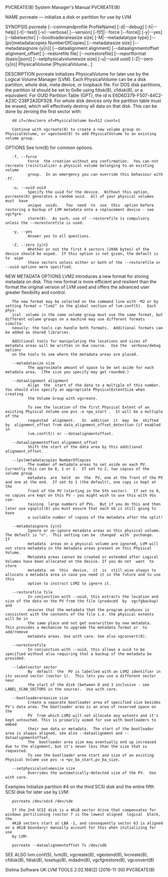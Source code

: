 PVCREATE(8)                                                   System Manager's Manual                                                  PVCREATE(8)

NAME
       pvcreate — initialize a disk or partition for use by LVM

SYNOPSIS
       pvcreate   [--commandprofile  ProfileName]  [-d|--debug]  [-h|--help]  [-t|--test]  [-v|--verbose]  [--version]  [-f[f]|--force  [--force]]
       [-y|--yes] [--labelsector] [--bootloaderareasize size] [-M|--metadatatype type] [--[pv]metadatacopies NumberOfCopies] [--metadatasize size]
       [--metadataignore  {y|n}]  [--dataalignment  alignment]  [--dataalignmentoffset  alignment_offset]  [--restorefile  file] [--norestorefile]
       [--reportformat {basic|json}] [--setphysicalvolumesize size] [-u|--uuid uuid] [-Z|--zero {y|n}] PhysicalVolume [PhysicalVolume...]

DESCRIPTION
       pvcreate initializes PhysicalVolume for later use by the Logical Volume Manager (LVM).  Each PhysicalVolume can be a disk partition,  whole
       disk,  meta  device,  or  loopback  file.   For DOS disk partitions, the partition id should be set to 0x8e using fdisk(8), cfdisk(8), or a
       equivalent. For GUID Partition Table (GPT), the id is E6D6D379-F507-44C2-A23C-238F2A3DF928. For whole disk devices only the partition table
       must be erased, which will effectively destroy all data on that disk.  This can be done by zeroing the first sector with:

       dd if=/dev/zero of=PhysicalVolume bs=512 count=1

       Continue with vgcreate(8) to create a new volume group on PhysicalVolume, or vgextend(8) to add PhysicalVolume to an existing volume group.

OPTIONS
       See lvm(8) for common options.

       -f, --force
              Force  the creation without any confirmation.  You can not recreate (reinitialize) a physical volume belonging to an existing volume
              group.  In an emergency you can override this behaviour with -ff.

       -u, --uuid uuid
              Specify the uuid for the device.  Without this option, pvcreate(8) generates a random uuid.  All of your physical volumes must  have
              unique  uuids.   You  need  to  use  this  option before restoring a backup of LVM metadata onto a replacement device - see vgcfgre‐
              store(8).  As such, use of --restorefile is compulsory unless the --norestorefile is used.

       -y, --yes
              Answer yes to all questions.

       -Z, --zero {y|n}
              Whether or not the first 4 sectors (2048 bytes) of the device should be wiped.  If this option is not given, the default is to  wipe
              these sectors unless either or both of the --restorefile or --uuid options were specified.

NEW METADATA OPTIONS
       LVM2  introduces  a  new format for storing metadata on disk.  This new format is more efficient and resilient than the format the original
       version of LVM used and offers the advanced user greater flexibility and control.

       The new format may be selected on the command line with -M2 or by setting format = "lvm2" in the global section of lvm.conf(5).  Each phys‐
       ical  volume in the same volume group must use the same format, but different volume groups on a machine may use different formats simulta‐
       neously: the tools can handle both formats.  Additional formats can be added as shared libraries.

       Additional tools for manipulating the locations and sizes of metadata areas will be written in due course.  Use the  verbose/debug  options
       on the tools to see where the metadata areas are placed.

       --metadatasize size
              The approximate amount of space to be set aside for each metadata area.  (The size you specify may get rounded.)

       --dataalignment alignment
              Align  the  start of the data to a multiple of this number.  You should also specify an appropriate PhysicalExtentSize when creating
              the Volume Group with vgcreate.

              To see the location of the first Physical Extent of an existing Physical Volume use pvs -o +pe_start .  It will be a multiple of the
              requested  alignment.   In  addition  it  may  be  shifted  by  alignment_offset from data_alignment_offset_detection (if enabled in
              lvm.conf(5)) or --dataalignmentoffset.

       --dataalignmentoffset alignment_offset
              Shift the start of the data area by this additional alignment_offset.

       --[pv]metadatacopies NumberOfCopies
              The number of metadata areas to set aside on each PV.  Currently this can be 0, 1 or 2.  If set to 2, two copies of the volume group
              metadata  are  held  on  the  PV, one at the front of the PV and one at the end.  If set to 1 (the default), one copy is kept at the
              front of the PV (starting in the 5th sector).  If set to 0, no copies are kept on this PV - you might wish to use this with VGs con‐
              taining  large numbers of PVs.  But if you do this and then later use vgsplit(8) you must ensure that each VG is still going to have
              a suitable number of copies of the metadata after the split!

       --metadataignore {y|n}
              Ignore or un-ignore metadata areas on this physical volume.  The default is "n".  This setting can be  changed  with  pvchange.   If
              metadata  areas on a physical volume are ignored, LVM will not store metadata in the metadata areas present on this Physical Volume.
              Metadata areas cannot be created or extended after Logical Volumes have been allocated on the device. If you do not  want  to  store
              metadata  on  this  device,  it  is  still wise always to allocate a metadata area in case you need it in the future and to use this
              option to instruct LVM2 to ignore it.

       --restorefile file
              In conjunction with --uuid, this extracts the location and size of the data on the PV from the file (produced  by  vgcfgbackup)  and
              ensures that the metadata that the program produces is consistent with the contents of the file i.e. the physical extents will be in
              the same place and not get overwritten by new metadata.  This provides a mechanism to upgrade the metadata format or  to  add/remove
              metadata areas. Use with care. See also vgconvert(8).

       --norestorefile
              In conjunction with --uuid, this allows a uuid to be specified without also requiring that a backup of the metadata be provided.

       --labelsector sector
              By  default  the  PV is labelled with an LVM2 identifier in its second sector (sector 1).  This lets you use a different sector near
              the start of the disk (between 0 and 3 inclusive - see LABEL_SCAN_SECTORS in the source).  Use with care.

       --bootloaderareasize size
              Create a separate bootloader area of specified size besides PV's data area. The bootloader area is an area of reserved space on  the
              PV  from which LVM2 will not allocate any extents and it's kept untouched. This is primarily aimed for use with bootloaders to embed
              their own data or metadata.  The start of the bootloader area is always aligned, see also --dataalignment and --dataalignmentoffset.
              The  bootloader area size may eventually end up increased due to the alignment, but it's never less than the size that is requested.
              To see the bootloader area start and size of an existing Physical Volume use pvs -o +pv_ba_start,pv_ba_size.

       --setphysicalvolumesize size
              Overrides the automatically-detected size of the PV.  Use with care.

Examples
       Initialize partition #4 on the third SCSI disk and the entire fifth SCSI disk for later use by LVM:

       pvcreate /dev/sdc4 /dev/sde

       If the 2nd SCSI disk is a 4KiB sector drive that compensates for windows partitioning (sector 7 is the lowest aligned  logical  block,  the
       4KiB sectors start at LBA -1, and consequently sector 63 is aligned on a 4KiB boundary) manually account for this when initializing for use
       by LVM:

       pvcreate --dataalignmentoffset 7s /dev/sdb

SEE ALSO
       lvm.conf(5), lvm(8), vgcreate(8), vgextend(8), lvcreate(8), cfdisk(8), fdisk(8), losetup(8), mdadm(8), vgcfgrestore(8), vgconvert(8)

Sistina Software UK                                     LVM TOOLS 2.02.168(2) (2016-11-30)                                             PVCREATE(8)
